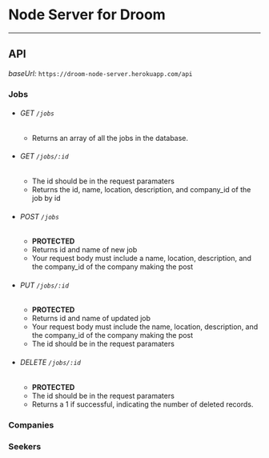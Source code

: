 # Node Server for Droom

-----------------------------------------

## **API**

*baseUrl:*  `https://droom-node-server.herokuapp.com/api`

### Jobs

  - ###### GET `/jobs`
    - Returns an array of all the jobs in the database.
  
  - ###### GET `/jobs/:id`
    - The id should be in the request paramaters
    - Returns the id, name, location, description, and company_id of the job by id

  - ###### POST `/jobs`
    - **PROTECTED**
    - Returns id and name of new job
    - Your request body must include a name, location, description, and the company_id of the company making the post

  - ###### PUT `/jobs/:id`
    - **PROTECTED**
    - Returns id and name of updated job
    - Your request body must include the name, location, description, and the company_id of the company making the post
    - The id should be in the request paramaters

  - ###### DELETE `/jobs/:id`
    - **PROTECTED**
    - The id should be in the request paramaters
    - Returns a 1 if successful, indicating the number of deleted records.

### Companies




### Seekers